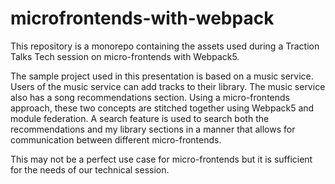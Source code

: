 # microfrontends-with-webpack

This repository is a monorepo containing the assets used during a Traction Talks Tech session on micro-frontends with Webpack5.

The sample project used in this presentation is based on a music service.  Users of the music service can add tracks to their library.  The music service also has a song recommendations section.  Using a micro-frontends approach, these two concepts are stitched together using Webpack5 and module federation.  A search feature is used to search both the recommendations and my library sections in a manner that allows for communication between different micro-frontends.

This may not be a perfect use case for micro-frontends but it is sufficient for the needs of our technical session.
